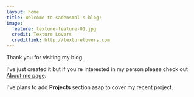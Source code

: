 ```yaml
---
layout: home
title: Welcome to sadensmol's blog!
image:
  feature: texture-feature-01.jpg
  credit: Texture Lovers
  creditlink: http://texturelovers.com
---
```


Thank you for visiting my blog.

I've just created it but if you're interested in my person please check out [About me page]({{site.url}}/about).

I've plans to add **Projects** section asap to cover my recent project.
 